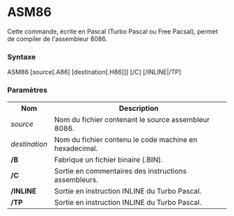 # ASM86
Cette commande, écrite en Pascal (Turbo Pascal ou Free Pacsal), permet de compiler de l'assembleur 8086.

<h3>Syntaxe</h3>

ASM86 [source[.A86] [destination[.H86]]] [/C] [/INLINE|/TP]

<h3>Paramètres</h3>

<table>
  <tr>
    <th>Nom</th>
    <th>Description</th>
  </tr>
  <tr>
    <td><i>source</i></td>
    <td>Nom du fichier contenant le source assembleur 8086.</td>
  </tr>
  <tr>
    <td><i>destination</i></td>
    <td>Nom du fichier contenu le code machine en hexadecimal.</td>
  </tr>
  <tr>
    <td><b>/B</b></td>
    <td>Fabrique un fichier binaire (.BIN).</td>
  </tr>
  <tr>
    <td><b>/C</b></td>
    <td>Sortie en commentaires des instructions assembleurs.</td>
  </tr>
  <tr>
    <td><b>/INLINE</b></td>
    <td>Sortie en instruction INLINE du Turbo Pascal.</td>
  </tr>
  <tr>
    <td><b>/TP</b></td>
    <td>Sortie en instruction INLINE du Turbo Pascal.</td>
  </tr>
</table>
